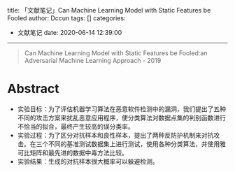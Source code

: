title: 「文献笔记」Can Machine Learning Model with Static Features be Fooled
author: Dccun
tags: []
categories:
  - 文献笔记
date: 2020-06-14 12:39:00
---
>Can Machine Learning Model with Static Features be Fooled:an Adversarial Machine Learning Approach - 2019

<!--more-->

# Abstract
- 实验目标：为了评估机器学习算法在恶意软件检测中的漏洞，我们提出了五种不同的攻击方案来扰乱恶意应用程序，使分类算法对数据点集的判别函数进行不恰当的拟合，最终产生较高的误分类率。
- 实验过程：为了区分对抗样本和良性样本，提出了两种反防护机制来对抗攻击。在三个不同的基准测试数据集上进行测试，使用各种分类算法，并使用雅可比矩阵和最先进的数据中毒方法比较。
- 实验结果：生成的对抗样本很大概率可以躲避检测。

